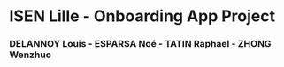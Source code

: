 # ISEN Lille - Onboarding App Project

### DELANNOY Louis - ESPARSA Noé  - TATIN Raphael - ZHONG Wenzhuo
